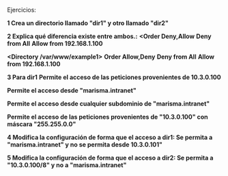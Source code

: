 Ejercicios:

**1 Crea un directorio llamado "dir1" y otro llamado "dir2"**



**2 Explica qué diferencia existe entre ambos.:**
**<Order Deny,Allow**
**Deny from All**
**Allow from 192.168.1.100**
**</Directory>**


**<Directory /var/www/example1>**
**Order Allow,Deny**
**Deny from All**
**Allow from 192.168.1.100**
**</Directory>**

**3 Para dir1**
**Permite el acceso de las peticiones provenientes de 10.3.0.100**

**Permite el acceso desde "marisma.intranet"**

**Permite el acceso desde cualquier subdominio de "marisma.intranet"**

**Permite el acceso de las peticiones provenientes de "10.3.0.100" con máscara "255.255.0.0"**

**4 Modifica la configuración de forma que el acceso a dir1:
Se permita a "marisma.intranet" y no se permita desde 10.3.0.101"**

**5 Modifica la configuración de forma que el acceso a dir2:
Se permita a "10.3.0.100/8" y no a "marisma.intranet"**


